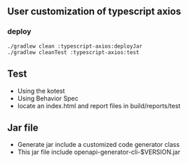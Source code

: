 ## User customization of typescript axios 
### deploy
```shell
./gradlew clean :typescript-axios:deployJar
./gradlew cleanTest :typescript-axios:test
```

## Test
- Using the kotest
- Using Behavior Spec
- locate an index.html and report files in build/reports/test

## Jar file
- Generate jar include a customized code generator class
- This jar file include openapi-generator-cli-$VERSION.jar
